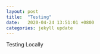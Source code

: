 ```yaml
---
layout: post
title:  "Testing"
date:   2020-04-24 13:51:01 +0800
categories: jekyll update
---
```

Testing Locally
